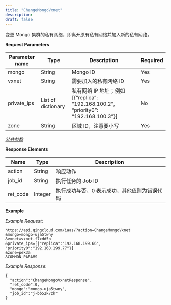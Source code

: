 ```yaml
---
title: "ChangeMongoVxnet"
description: 
draft: false
---
```




变更 Mongo 集群的私有网络，即离开原有私有网络并加入新的私有网络。

**Request Parameters**

| Parameter name | Type | Description | Required |
| --- | --- | --- | --- |
| mongo | String | Mongo ID | Yes |
| vxnet | String | 需要加入的私有网络 ID | Yes |
| private_ips | List of dictionary | 私有网络 IP 地址；例如 [{“replica”: “192.168.100.2”, “priority0”: “192.168.100.3”}] | No |
| zone | String | 区域 ID，注意要小写 | Yes |

[_公共参数_](../../../parameters)

**Response Elements**

| Name | Type | Description |
| --- | --- | --- |
| action | String | 响应动作 |
| job_id | String | 执行任务的 Job ID |
| ret_code | Integer | 执行成功与否，0 表示成功，其他值则为错误代码 |

**Example**

_Example Request_:

```
https://api.qingcloud.com/iaas/?action=ChangeMongoVxnet
&mongo=mongo-uja5twny
&vxnet=vxnet-f7xdd5b
&private_ips=[{"replica":"192.168.199.66", "priority0":"192.168.199.77"}]
&zone=pek3a
&COMMON_PARAMS
```

_Example Response_:

```
{
  "action":"ChangeMongoVxnetResponse",
  "ret_code":0,
  "mongo":"mongo-uja5twny",
  "job_id":"j-bb52k7zk"
}
```
